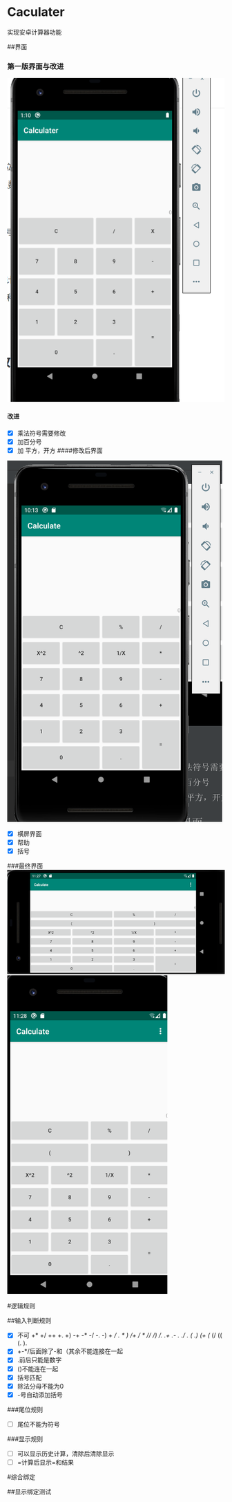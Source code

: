 # Caculater

实现安卓计算器功能

##界面



### 第一版界面与改进

![](Picture/First_layout.PNG)

#### 改进

- [x] 乘法符号需要修改
- [x] 加百分号
- [x] 加 平方，开方
####修改后界面

![](Picture/Second_layout.PNG)

- [x] 横屏界面
- [x] 帮助
- [x] 括号

###最终界面
![](Picture/Finish_layout_Land.PNG)
![](Picture/Finish_layout.PNG)


#逻辑规则

##输入判断规则

- [x]  不可   +* +/ ++ +. +)      -+ -* -/ -. -)    *+ */  *.   * )   /+ /* * // /) /.       .+ .- .*  ./ . (  .)     (+ (*  (/  ((  (.    ).   
- [x]  +-*/后面除了-和（其余不能连接在一起
- [x]   .前后只能是数字
- [x] ()不能连在一起
- [x] 括号匹配
- [x] 除法分母不能为0
- [x] -号自动添加括号

###尾位规则

- [ ] 尾位不能为符号

###显示规则

- [ ] 可以显示历史计算，清除后清除显示
- [ ] =计算后显示=和结果

#综合绑定

##显示绑定测试

